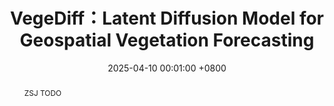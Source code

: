 ---
title:          VegeDiff：Latent Diffusion Model for Geospatial Vegetation Forecasting
date:           2025-04-10 00:01:00 +0800
selected:       true
pub:            "IEEE Transactions on Geoscience and Remote Sensing (TGRS) (SCI Q1 TOP, IF=8.3)"
pub_last:       ' <span class="badge badge-pill badge-custom badge-dark">Journal</span>'
pub_date:       "2025"

abstract: >-
  ZSJ TODO
  
cover:          assets/images/covers/vegediff.jpg
authors:
  - Sijie Zhao
  - Hao Chen†
  - Xueliang Zhang†
  - Pengfeng Xiao
  - Lei Bai
  - Wanli Ouyang
links:
  Paper: https://arxiv.org/pdf/2407.12592
  Cite: assets/bibtex/zhao2024vegediff.bib
---